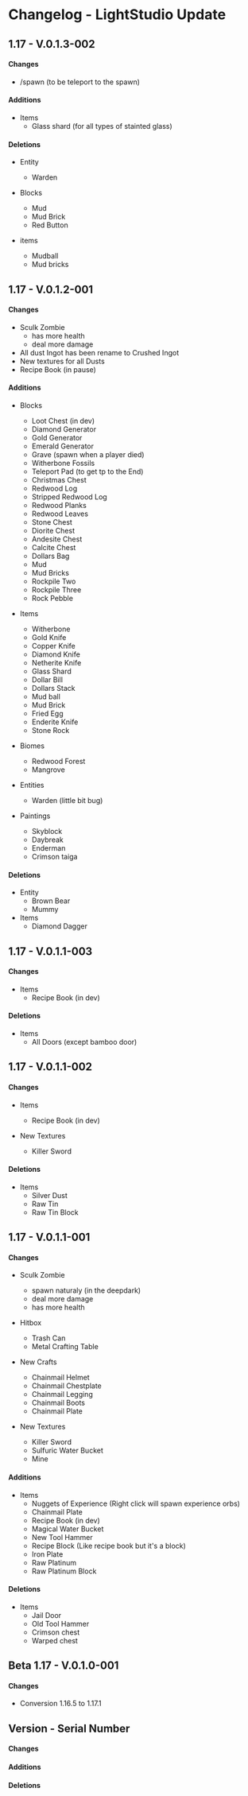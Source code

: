 # Changelog - LightStudio Update
## 1.17 -  V.0.1.3-002

#### Changes
   - /spawn (to be teleport to the spawn)

#### Additions
   - Items
     - Glass shard (for all types of stainted glass)

#### Deletions
   - Entity   
      - Warden

   - Blocks  
      - Mud
      - Mud Brick
      - Red Button

   - items   
      - Mudball
      - Mud bricks
  
## 1.17 -  V.0.1.2-001

#### Changes
   - Sculk Zombie  
      - has more health
      - deal more damage
   - All dust Ingot has been rename to Crushed Ingot
   - New textures for all Dusts
   - Recipe Book (in pause)

#### Additions
   - Blocks
     - Loot Chest (in dev)
     - Diamond Generator
     - Gold Generator
     - Emerald Generator
     - Grave (spawn when a player died)
     - Witherbone Fossils
     - Teleport Pad (to get tp to the End)
     - Christmas Chest
     - Redwood Log
     - Stripped Redwood Log
     - Redwood Planks
     - Redwood Leaves
     - Stone Chest
     - Diorite Chest
     - Andesite Chest
     - Calcite Chest
     - Dollars Bag
     - Mud
     - Mud Bricks
     - Rockpile Two
     - Rockpile Three
     - Rock Pebble

   - Items
     - Witherbone
     - Gold Knife
     - Copper Knife
     - Diamond Knife
     - Netherite Knife  
     - Glass Shard 
     - Dollar Bill
     - Dollars Stack
     - Mud ball
     - Mud Brick
     - Fried Egg
     - Enderite Knife
     - Stone Rock

   - Biomes
     - Redwood Forest
     - Mangrove

   - Entities   
      - Warden (little bit bug)

   - Paintings   
      - Skyblock
      - Daybreak
      - Enderman
      - Crimson taiga

#### Deletions
   - Entity   
      - Brown Bear 
      - Mummy
   - Items   
      - Diamond Dagger
 
## 1.17 -  V.0.1.1-003

#### Changes
  - Items
      - Recipe Book (in dev)
   
#### Deletions
   - Items    
      - All Doors (except bamboo door)
  
## 1.17 -  V.0.1.1-002

#### Changes
  - Items
      - Recipe Book (in dev)

  - New Textures
      - Killer Sword
   
#### Deletions
   - Items    
      - Silver Dust
      - Raw Tin
      - Raw Tin Block

## 1.17 -  V.0.1.1-001

#### Changes
   - Sculk Zombie 
      - spawn naturaly (in the deepdark)
      - deal more damage
      - has more health

   - Hitbox
      - Trash Can
      - Metal Crafting Table
      
   - New Crafts
      - Chainmail Helmet
      - Chainmail Chestplate
      - Chainmail Legging
      - Chainmail Boots
      - Chainmail Plate

  - New Textures
      - Killer Sword
      - Sulfuric Water Bucket
      - Mine

#### Additions
   - Items    
      - Nuggets of Experience (Right click will spawn experience orbs)
      - Chainmail Plate
      - Recipe Book (in dev)
      - Magical Water Bucket 
      - New Tool Hammer
      - Recipe Block (Like recipe book but it's a block)
      - Iron Plate
      - Raw Platinum
      - Raw Platinum Block

#### Deletions
   - Items    
      - Jail Door
      - Old Tool Hammer
      - Crimson chest
      - Warped chest


## Beta 1.17 -  V.0.1.0-001

#### Changes
   - Conversion 1.16.5 to 1.17.1

## Version -  Serial Number

#### Changes

#### Additions

#### Deletions









